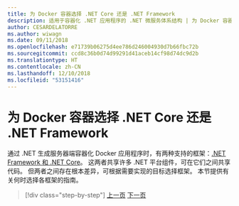 ```yaml
---
title: 为 Docker 容器选择 .NET Core 还是 .NET Framework
description: 适用于容器化 .NET 应用程序的 .NET 微服务体系结构 | 为 Docker 容器选择 .NET Core 还是 .NET Framework
author: CESARDELATORRE
ms.author: wiwagn
ms.date: 09/11/2018
ms.openlocfilehash: e71739b06275d4ee786d246004930d7b66fbc72b
ms.sourcegitcommit: ccd8c36b0d74d99291d41aceb14cf98d74dc9d2b
ms.translationtype: HT
ms.contentlocale: zh-CN
ms.lasthandoff: 12/10/2018
ms.locfileid: "53151416"
---
```

# <a name="choosing-between-net-core-and-net-framework-for-docker-containers"></a>为 Docker 容器选择 .NET Core 还是 .NET Framework

通过 .NET 生成服务器端容器化 Docker 应用程序时，有两种支持的框架：[.NET Framework 和 .NET Core](https://www.microsoft.com/net/download)。 这两者共享许多 .NET 平台组件，可在它们之间共享代码。 但两者之间存在根本差异，可根据需要实现的目标选择框架。 本节提供有关何时选择各框架的指南。

>[!div class="step-by-step"]
>[上一页](../container-docker-introduction/docker-containers-images-registries.md)
>[下一页](general-guidance.md)